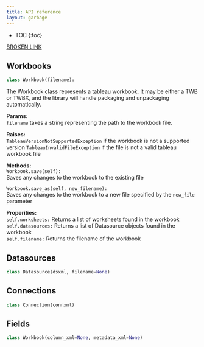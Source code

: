 ```yaml
---
title: API reference
layout: garbage
---
```


* TOC
{:toc}

[BROKEN LINK](lol.md)

## Workbooks
```python
class Workbook(filename):
```

The Workbook class represents a tableau workbook. It may be either a TWB or TWBX, and the library will handle packaging and unpackaging automatically. 

**Params:**  
`filename` takes a string representing the path to the workbook file.  

**Raises:**  
`TableauVersionNotSupportedException` if the workbook is not a supported version
`TableauInvalidFileException` if the file is not a valid tableau workbook file

**Methods:**  
`Workbook.save(self):`  
Saves any changes to the workbook to the existing file

`Workbook.save_as(self, new_filename):`  
Saves any changes to the workbook to a new file specified by the `new_file` parameter

**Properities:**  
`self.worksheets:` Returns a list of worksheets found in the workbook  
`self.datasources:` Returns a list of Datasource objects found in the workbook  
`self.filename:` Returns the filename of the workbook  

## Datasources
```python
class Datasource(dsxml, filename=None)
```

## Connections
```python
class Connection(connxml)
```

## Fields
```python
class Workbook(column_xml=None, metadata_xml=None)
```
